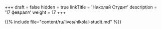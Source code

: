 +++
draft = false
hidden = true
linkTitle = 'Николай Студит'
description = '17 февраля'
weight = 17
+++

{{% include file="content/ru/lives/nikolai-studit.md" %}}
